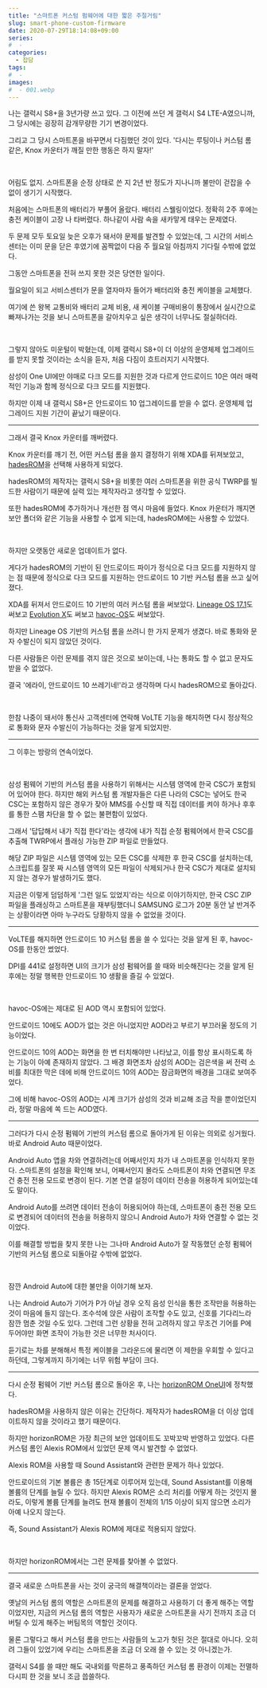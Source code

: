```yaml
---
title: "스마트폰 커스텀 펌웨어에 대한 짧은 주절거림"
slug: smart-phone-custom-firmware
date: 2020-07-29T18:14:08+09:00
series:
#  - 
categories:
  - 잡담
tags:
#  - 
images:
#  - 001.webp
---
```


나는 갤럭시 S8+을 3년가량 쓰고 있다. 그 이전에 쓰던 게 갤럭시 S4 LTE-A였으니까, 그 당시에는 굉장히 감개무량한 기기 변경이었다.

그리고 그 당시 스마트폰을 바꾸면서 다짐했던 것이 있다. '다시는 루팅이나 커스텀 롬 같은, Knox 카운터가 깨질 만한 행동은 하지 말자!'

&nbsp;

어림도 없지. 스마트폰을 순정 상태로 쓴 지 2년 반 정도가 지나니까 불만이 걷잡을 수 없이 생기기 시작했다.

처음에는 스마트폰의 배터리가 부풀어 올랐다. 배터리 스웰링이었다. 정확히 2주 후에는 충전 케이블이 고장 나 타버렸다. 하나같이 사람 속을 새카맣게 태우는 문제였다.

두 문제 모두 토요일 늦은 오후가 돼서야 문제를 발견할 수 있었는데, 그 시간의 서비스센터는 이미 문을 닫은 후였기에 꼼짝없이 다음 주 월요일 아침까지 기다릴 수밖에 없었다.

그동안 스마트폰을 전혀 쓰지 못한 것은 당연한 일이다.

월요일이 되고 서비스센터가 문을 열자마자 들어가 배터리와 충전 케이블을 교체했다.

여기에 쓴 왕복 교통비와 배터리 교체 비용, 새 케이블 구매비용이 통장에서 실시간으로 빠져나가는 것을 보니 스마트폰을 갈아치우고 싶은 생각이 너무나도 절실하더라.

&nbsp;

그렇지 않아도 미운털이 박혔는데, 이제 갤럭시 S8+이 더 이상의 운영체제 업그레이드를 받지 못할 것이라는 소식을 듣자, 처음 다짐이 흐트러지기 시작했다.

삼성이 One UI에만 야매로 다크 모드를 지원한 것과 다르게 안드로이드 10은 여러 매력적인 기능과 함께 정식으로 다크 모드를 지원했다.

하지만 이제 내 갤럭시 S8+은 안드로이드 10 업그레이드를 받을 수 없다. 운영체제 업그레이드 지원 기간이 끝났기 때문이다.

***

그래서 결국 Knox 카운터를 깨버렸다.

Knox 카운터를 깨기 전, 어떤 커스텀 롬을 쓸지 결정하기 위해 XDA를 뒤져보았고, [hadesROM](https://forum.xda-developers.com/t/3891932/)을 선택해 사용하게 되었다.

hadesROM의 제작자는 갤럭시 S8+을 비롯한 여러 스마트폰을 위한 공식 TWRP를 빌드한 사람이기 때문에 실력 있는 제작자라고 생각할 수 있었다.

또한 hadesROM에 추가하거나 개선한 점 역시 마음에 들었다. Knox 카운터가 깨지면 보안 폴더와 같은 기능을 사용할 수 없게 되는데, hadesROM에는 사용할 수 있었다.

&nbsp;

하지만 오랫동안 새로운 업데이트가 없다.

게다가 hadesROM의 기반이 된 안드로이드 파이가 정식으로 다크 모드를 지원하지 않는 점 때문에 정식으로 다크 모드를 지원하는 안드로이드 10 기반 커스텀 롬을 쓰고 싶어졌다.

XDA를 뒤져서 안드로이드 10 기반의 여러 커스텀 롬을 써보았다. [Lineage OS 17.1](https://forum.xda-developers.com/t/4041977/)도 써보고 [Evolution X](https://forum.xda-developers.com/t/4083251/)도 써보고 [havoc-OS](https://forum.xda-developers.com/t/4128083/)도 써보았다.

하지만 Lineage OS 기반의 커스텀 롬을 쓰려니 한 가지 문제가 생겼다. 바로 통화와 문자 수발신이 되지 않았던 것이다.

다른 사람들은 이런 문제를 겪지 않은 것으로 보이는데, 나는 통화도 할 수 없고 문자도 받을 수 없었다.

결국 '에라이, 안드로이드 10 쓰레기네!'라고 생각하며 다시 hadesROM으로 돌아갔다.

&nbsp;

한참 나중이 돼서야 통신사 고객센터에 연락해 VoLTE 기능을 해지하면 다시 정상적으로 통화와 문자 수발신이 가능하다는 것을 알게 되었지만.

***

그 이후는 방랑의 연속이었다.

&nbsp;

삼성 펌웨어 기반의 커스텀 롬을 사용하기 위해서는 시스템 영역에 한국 CSC가 포함되어 있어야 한다. 하지만 해외 커스텀 롬 개발자들은 다른 나라의 CSC는 넣어도 한국 CSC는 포함하지 않은 경우가 잦아 MMS를 수신할 때 직접 데이터를 켜야 하거나 후후를 통한 스팸 차단을 할 수 없는 불편함이 있었다.

그래서 '답답해서 내가 직접 한다'라는 생각에 내가 직접 순정 펌웨어에서 한국 CSC를 추출해 TWRP에서 플래싱 가능한 ZIP 파일로 만들었다.

해당 ZIP 파일은 시스템 영역에 있는 모든 CSC를 삭제한 후 한국 CSC를 설치하는데, 스크립트를 잘못 짜 시스템 영역의 모든 파일이 삭제되거나 한국 CSC가 제대로 설치되지 않는 경우가 발생하기도 했다.

지금은 이렇게 덤덤하게 '그런 일도 있었지'라는 식으로 이야기하지만, 한국 CSC ZIP 파일을 플래싱하고 스마트폰을 재부팅했더니 SAMSUNG 로그가 20분 동안 날 반겨주는 상황이라면 아마 누구라도 당황하지 않을 수 없었을 것이다.

***

VoLTE를 해지하면 안드로이드 10 커스텀 롬을 쓸 수 있다는 것을 알게 된 후, havoc-OS를 한동안 썼었다.

DPI를 441로 설정하면 UI의 크기가 삼성 펌웨어를 쓸 때와 비슷해진다는 것을 알게 된 후에는 정말 행복한 안드로이드 10 생활을 즐길 수 있었다.

&nbsp;

havoc-OS에는 제대로 된 AOD 역시 포함되어 있었다.

안드로이드 10에도 AOD가 없는 것은 아니었지만 AOD라고 부르기 부끄러울 정도의 기능이었다.

안드로이드 10의 AOD는 화면을 한 번 터치해야만 나타났고, 이를 항상 표시하도록 하는 기능이 아예 존재하지 않았다. 그 배경 화면조차 삼성의 AOD는 검은색을 써 전력 소비를 최대한 막은 데에 비해 안드로이드 10의 AOD는 잠금화면의 배경을 그대로 보여주었다.

그에 비해 havoc-OS의 AOD는 시계 크기가 삼성의 것과 비교해 조금 작을 뿐이었던지라, 정말 마음에 쏙 드는 AOD였다.

***

그러다가 다시 순정 펌웨어 기반의 커스텀 롬으로 돌아가게 된 이유는 의외로 싱거웠다. 바로 Android Auto 때문이었다.

Android Auto 앱을 차와 연결하려는데 어째서인지 차가 내 스마트폰을 인식하지 못한다. 스마트폰의 설정을 확인해 보니, 어째서인지 몰라도 스마트폰이 차와 연결되면 무조건 충전 전용 모드로 변경이 된다. 기본 연결 설정이 데이터 전송을 허용하게 되어있는데도 말이다.

Android Auto를 쓰려면 데이터 전송이 허용되어야 하는데, 스마트폰이 충전 전용 모드로 변경되어 데이터의 전송을 허용하지 않으니 Android Auto가 차와 연결할 수 없는 것이었다.

이를 해결할 방법을 찾지 못한 나는 그나마 Android Auto가 잘 작동했던 순정 펌웨어 기반의 커스텀 롬으로 되돌아갈 수밖에 없었다.

&nbsp;

잠깐 Android Auto에 대한 불만을 이야기해 보자.

나는 Android Auto가 기어가 P가 아닐 경우 오직 음성 인식을 통한 조작만을 허용하는 것이 마음에 들지 않는다. 조수석에 앉은 사람이 조작할 수도 있고, 신호를 기다리느라 잠깐 멈춘 것일 수도 있다. 그런데 그런 상황을 전혀 고려하지 않고 무조건 기어를 P에 두어야만 화면 조작이 가능한 것은 너무한 처사이다.

듣기로는 차를 분해해서 특정 케이블을 그라운드에 물리면 이 제한을 우회할 수 있다고 하던데, 그렇게까지 하기에는 너무 위험 부담이 크다.

***

다시 순정 펌웨어 기반 커스텀 롬으로 돌아온 후, 나는 [horizonROM OneUI](https://forum.xda-developers.com/t/4089539/)에 정착했다.

hadesROM을 사용하지 않은 이유는 간단하다. 제작자가 hadesROM을 더 이상 업데이트하지 않을 것이라고 했기 때문이다.

하지만 horizonROM은 가장 최근의 보안 업데이트도 꼬박꼬박 반영하고 있었다. 다른 커스텀 롬인 Alexis ROM에서 있었던 문제 역시 발견할 수 없었다.

Alexis ROM을 사용할 때 Sound Assistant와 관련한 문제가 하나 있었다.

안드로이드의 기본 볼륨은 총 15단계로 이루어져 있는데, Sound Assistant를 이용해 볼륨의 단계를 늘릴 수 있다. 하지만 Alexis ROM은 소리 처리를 어떻게 하는 것인지 몰라도, 이렇게 볼륨 단계를 늘려도 현재 볼륨이 전체의 1/15 이상이 되지 않으면 소리가 아예 나오지 않는다.

즉, Sound Assistant가 Alexis ROM에 제대로 적용되지 않았다.

&nbsp;

하지만 horizonROM에서는 그런 문제를 찾아볼 수 없었다.

***

결국 새로운 스마트폰을 사는 것이 궁극의 해결책이라는 결론을 얻었다.

옛날의 커스텀 롬의 역할은 스마트폰의 문제를 해결하고 사용하기 더 좋게 해주는 역할이었지만, 지금의 커스텀 롬의 역할은 사용자가 새로운 스마트폰을 사기 전까지 조금 더 버틸 수 있게 해주는 버팀목의 역할인 것이다.

물론 그렇다고 해서 커스텀 롬을 만드는 사람들의 노고가 헛된 것은 절대로 아니다. 오히려 그들이 있었기에 우리는 스마트폰을 조금 더 오래 쓸 수 있는 것 아니겠는가.

갤럭시 S4를 쓸 때만 해도 국내외를 막론하고 풍족하던 커스텀 롬 환경이 이제는 전멸하다시피 한 것을 보니 조금 씁쓸하다.
